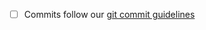 -   [ ] Commits follow our
    [git commit guidelines](https://github.com/qTox/qTox/blob/master/CONTRIBUTING.md#git-commit-guidelines)
